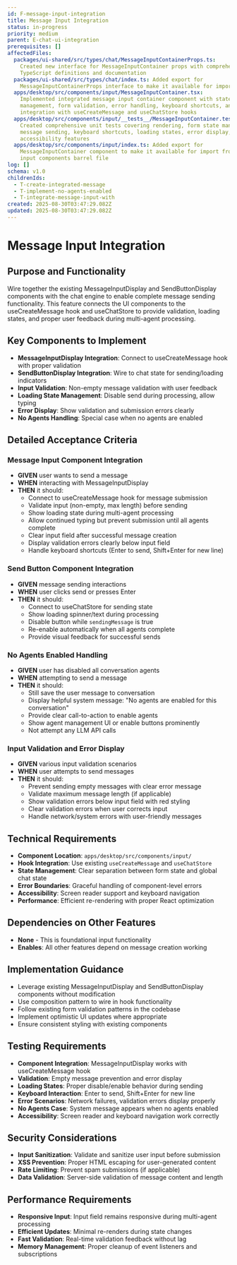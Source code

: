 ```yaml
---
id: F-message-input-integration
title: Message Input Integration
status: in-progress
priority: medium
parent: E-chat-ui-integration
prerequisites: []
affectedFiles:
  packages/ui-shared/src/types/chat/MessageInputContainerProps.ts:
    Created new interface for MessageInputContainer props with comprehensive
    TypeScript definitions and documentation
  packages/ui-shared/src/types/chat/index.ts: Added export for
    MessageInputContainerProps interface to make it available for import
  apps/desktop/src/components/input/MessageInputContainer.tsx:
    Implemented integrated message input container component with state
    management, form validation, error handling, keyboard shortcuts, and proper
    integration with useCreateMessage and useChatStore hooks
  apps/desktop/src/components/input/__tests__/MessageInputContainer.test.tsx:
    Created comprehensive unit tests covering rendering, form state management,
    message sending, keyboard shortcuts, loading states, error display, and
    accessibility features
  apps/desktop/src/components/input/index.ts: Added export for
    MessageInputContainer component to make it available for import from the
    input components barrel file
log: []
schema: v1.0
childrenIds:
  - T-create-integrated-message
  - T-implement-no-agents-enabled
  - T-integrate-message-input-with
created: 2025-08-30T03:47:29.082Z
updated: 2025-08-30T03:47:29.082Z
---
```


# Message Input Integration

## Purpose and Functionality

Wire together the existing MessageInputDisplay and SendButtonDisplay components with the chat engine to enable complete message sending functionality. This feature connects the UI components to the useCreateMessage hook and useChatStore to provide validation, loading states, and proper user feedback during multi-agent processing.

## Key Components to Implement

- **MessageInputDisplay Integration**: Connect to useCreateMessage hook with proper validation
- **SendButtonDisplay Integration**: Wire to chat state for sending/loading indicators
- **Input Validation**: Non-empty message validation with user feedback
- **Loading State Management**: Disable send during processing, allow typing
- **Error Display**: Show validation and submission errors clearly
- **No Agents Handling**: Special case when no agents are enabled

## Detailed Acceptance Criteria

### Message Input Component Integration

- **GIVEN** user wants to send a message
- **WHEN** interacting with MessageInputDisplay
- **THEN** it should:
  - Connect to useCreateMessage hook for message submission
  - Validate input (non-empty, max length) before sending
  - Show loading state during multi-agent processing
  - Allow continued typing but prevent submission until all agents complete
  - Clear input field after successful message creation
  - Display validation errors clearly below input field
  - Handle keyboard shortcuts (Enter to send, Shift+Enter for new line)

### Send Button Component Integration

- **GIVEN** message sending interactions
- **WHEN** user clicks send or presses Enter
- **THEN** it should:
  - Connect to useChatStore for sending state
  - Show loading spinner/text during processing
  - Disable button while `sendingMessage` is true
  - Re-enable automatically when all agents complete
  - Provide visual feedback for successful sends

### No Agents Enabled Handling

- **GIVEN** user has disabled all conversation agents
- **WHEN** attempting to send a message
- **THEN** it should:
  - Still save the user message to conversation
  - Display helpful system message: "No agents are enabled for this conversation"
  - Provide clear call-to-action to enable agents
  - Show agent management UI or enable buttons prominently
  - Not attempt any LLM API calls

### Input Validation and Error Display

- **GIVEN** various input validation scenarios
- **WHEN** user attempts to send messages
- **THEN** it should:
  - Prevent sending empty messages with clear error message
  - Validate maximum message length (if applicable)
  - Show validation errors below input field with red styling
  - Clear validation errors when user corrects input
  - Handle network/system errors with user-friendly messages

## Technical Requirements

- **Component Location**: `apps/desktop/src/components/input/`
- **Hook Integration**: Use existing `useCreateMessage` and `useChatStore`
- **State Management**: Clear separation between form state and global chat state
- **Error Boundaries**: Graceful handling of component-level errors
- **Accessibility**: Screen reader support and keyboard navigation
- **Performance**: Efficient re-rendering with proper React optimization

## Dependencies on Other Features

- **None** - This is foundational input functionality
- **Enables**: All other features depend on message creation working

## Implementation Guidance

- Leverage existing MessageInputDisplay and SendButtonDisplay components without modification
- Use composition pattern to wire in hook functionality
- Follow existing form validation patterns in the codebase
- Implement optimistic UI updates where appropriate
- Ensure consistent styling with existing components

## Testing Requirements

- **Component Integration**: MessageInputDisplay works with useCreateMessage hook
- **Validation**: Empty message prevention and error display
- **Loading States**: Proper disable/enable behavior during sending
- **Keyboard Interaction**: Enter to send, Shift+Enter for new line
- **Error Scenarios**: Network failures, validation errors display properly
- **No Agents Case**: System message appears when no agents enabled
- **Accessibility**: Screen reader and keyboard navigation work correctly

## Security Considerations

- **Input Sanitization**: Validate and sanitize user input before submission
- **XSS Prevention**: Proper HTML escaping for user-generated content
- **Rate Limiting**: Prevent spam submissions (if applicable)
- **Data Validation**: Server-side validation of message content and length

## Performance Requirements

- **Responsive Input**: Input field remains responsive during multi-agent processing
- **Efficient Updates**: Minimal re-renders during state changes
- **Fast Validation**: Real-time validation feedback without lag
- **Memory Management**: Proper cleanup of event listeners and subscriptions
